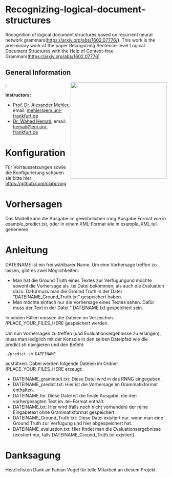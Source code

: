 # Recognizing-logical-document-structures
Rocognition of logical document structures based on recurrent neural network grammars(https://arxiv.org/abs/1602.07776/). 
This work is the preliminary work of the paper Recognizing Sentence-level Logical Document Structures with the Help of
Context-free Grammars(https://arxiv.org/abs/1602.07776) 

## General Information
<img align="right" width="300" height="" src="https://upload.wikimedia.org/wikipedia/commons/1/1e/Logo-Goethe-University-Frankfurt-am-Main.svg">;

**Instructors:**
* [Prof. Dr. Alexander Mehler](https://www.texttechnologylab.org/team/alexander-mehler/), email: mehler@em.uni-frankfurt.de
* [Dr. Wahed Hemati](https://www.texttechnologylab.org/team/wahed-hemati/), email: hemati@em.uni-frankfurt.de

# Konfiguration
Für Vorraussetzungen sowie die Konfigurierung schauen sie bitte hier: https://github.com/clab/rnng

# Vorhersagen
Das Modell kann die Ausgabe im gewöhnlichen rnng Ausgabe Format wie in example_predict.txt, oder in einem XML-Format wie in example_XML.tei generieren.

# Anleitung
DATEINAME ist ein frei wählbarer Name. Um eine Vorhersage treﬀen zu lassen, gibt es zwei Möglichkeiten:

* Man hat die Ground Truth eines Textes zur Verfügungund möchte sowohl die Vorhersage als .tei Datei bekommen, als auch die Evaluation dazu. Dafürmuss man die Ground Truth in der Datei ”DATEINAME_Ground_Truth.txt” gespeichert haben. 
* Man möchte einfach nur die Vorhersage eines Textes sehen. Dafür muss der Text in der Datei ”
DATEINAME.txt gespeichert sein.

In beiden Fällen müssen die Dateien im Verzeichnis /PLACE_YOUR_FILES_HERE gespeichert werden. 

Um nun Vorhersagen zu treﬀen (und Evaluationsergebnisse zu erlangen), muss man lediglich mit der Konsole in den selben Dateipfad wie die predict.sh navigieren und den Befehl:

    ./predict.sh DATEINAME 

ausführen. Dabei werden folgende Dateien im Ordner /PLACE_YOUR_FILES_HERE erzeugt:

* DATEINAME_graminput.txt: Diese Datei wird in das RNNG eingegeben. 
* DATEINAME_predict.txt: Hier ist die Vorhersage im Grammatikformat enthalten.
* DATEINAME.tei: Diese Datei ist die ﬁnale Ausgabe, die den vorhergesagten Text im .tei-Format enthält.
* DATEINAME.txt: Hier wird (falls noch nicht vorhanden) der reine Eingabetext ohne Grammatikformat gespeichert.
* DATEINAME_Ground_Truth.txt: Diese Datei existiert nur, wenn man eine Ground Truth zur Verfügung und hier abgespeichert hat.
* DATEINAME_evaluation.txt: Hier ﬁndet man die Evaluationsergebnisse (existiert nur, falls DATEINAME_Ground_Truth.txt existiert).

# Danksagung
Herzlichsten Dank an Fabian Vogel für tolle Mitarbeit an diesem Projekt.
